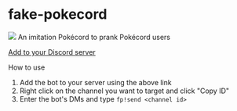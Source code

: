 # fake-pokecord
![](https://imgur.com/a/ZouzDmJ)
An imitation Pokécord to prank Pokécord users

[Add to your Discord server](https://discord.com/api/oauth2/authorize?client_id=641125454731804673&permissions=8&scope=bot)

How to use

1. Add the bot to your server using the above link
2. Right click on the channel you want to target and click "Copy ID"
3. Enter the bot's DMs and type ```fp!send <channel id>```

